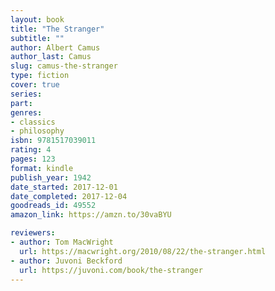 ```yaml
---
layout: book
title: "The Stranger"
subtitle: ""
author: Albert Camus
author_last: Camus
slug: camus-the-stranger
type: fiction
cover: true
series: 
part: 
genres:
- classics
- philosophy
isbn: 9781517039011
rating: 4
pages: 123
format: kindle
publish_year: 1942
date_started: 2017-12-01
date_completed: 2017-12-04
goodreads_id: 49552
amazon_link: https://amzn.to/30vaBYU

reviewers:
- author: Tom MacWright
  url: https://macwright.org/2010/08/22/the-stranger.html
- author: Juvoni Beckford
  url: https://juvoni.com/book/the-stranger
---
```

